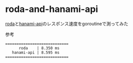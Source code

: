 # roda-and-hanami-api
[roda](https://github.com/jeremyevans/roda)と[hanami-api](https://github.com/hanami/api)のレスポンス速度をgoroutineで測ってみた


参考
```
============================
      roda    | 8.350 ms
   hanami-api | 8.595 ms
============================
```
